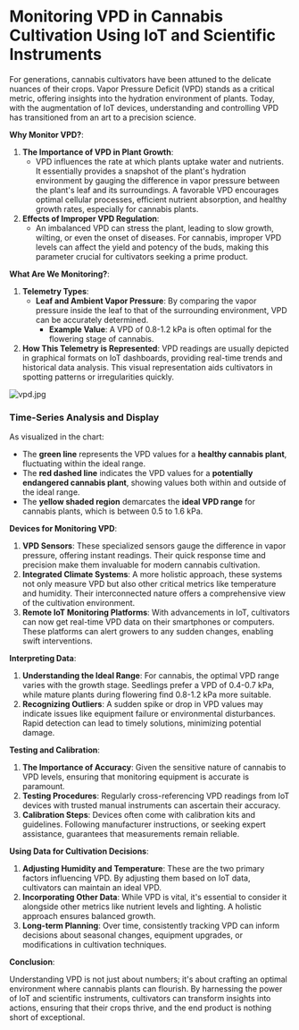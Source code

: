 # Monitoring VPD in Cannabis Cultivation Using IoT and Scientific Instruments

For generations, cannabis cultivators have been attuned to the delicate nuances of their crops. Vapor Pressure Deficit (VPD) stands as a critical metric, offering insights into the hydration environment of plants. Today, with the augmentation of IoT devices, understanding and controlling VPD has transitioned from an art to a precision science.

**Why Monitor VPD?**:

1. **The Importance of VPD in Plant Growth**:
    - VPD influences the rate at which plants uptake water and nutrients. It essentially provides a snapshot of the plant's hydration environment by gauging the difference in vapor pressure between the plant's leaf and its surroundings. A favorable VPD encourages optimal cellular processes, efficient nutrient absorption, and healthy growth rates, especially for cannabis plants.
2. **Effects of Improper VPD Regulation**:
    - An imbalanced VPD can stress the plant, leading to slow growth, wilting, or even the onset of diseases. For cannabis, improper VPD levels can affect the yield and potency of the buds, making this parameter crucial for cultivators seeking a prime product.

**What Are We Monitoring?**:

1. **Telemetry Types**:
    - **Leaf and Ambient Vapor Pressure**: By comparing the vapor pressure inside the leaf to that of the surrounding environment, VPD can be accurately determined.
        - **Example Value**: A VPD of 0.8-1.2 kPa is often optimal for the flowering stage of cannabis.
2. **How This Telemetry is Represented**: VPD readings are usually depicted in graphical formats on IoT dashboards, providing real-time trends and historical data analysis. This visual representation aids cultivators in spotting patterns or irregularities quickly.

![vpd.jpg](https://s3-us-west-2.amazonaws.com/secure.notion-static.com/57cce664-dfc7-49cd-810c-674e7986b5dd/vpd.jpg)

### **Time-Series Analysis and Display**

As visualized in the chart:

- The **green line** represents the VPD values for a **healthy cannabis plant**, fluctuating within the ideal range.
- The **red dashed line** indicates the VPD values for a **potentially endangered cannabis plant**, showing values both within and outside of the ideal range.
- The **yellow shaded region** demarcates the **ideal VPD range** for cannabis plants, which is between 0.5 to 1.6 kPa.

**Devices for Monitoring VPD**:

1. **VPD Sensors**: These specialized sensors gauge the difference in vapor pressure, offering instant readings. Their quick response time and precision make them invaluable for modern cannabis cultivation.
2. **Integrated Climate Systems**: A more holistic approach, these systems not only measure VPD but also other critical metrics like temperature and humidity. Their interconnected nature offers a comprehensive view of the cultivation environment.
3. **Remote IoT Monitoring Platforms**: With advancements in IoT, cultivators can now get real-time VPD data on their smartphones or computers. These platforms can alert growers to any sudden changes, enabling swift interventions.

**Interpreting Data**:

1. **Understanding the Ideal Range**: For cannabis, the optimal VPD range varies with the growth stage. Seedlings prefer a VPD of 0.4-0.7 kPa, while mature plants during flowering find 0.8-1.2 kPa more suitable.
2. **Recognizing Outliers**: A sudden spike or drop in VPD values may indicate issues like equipment failure or environmental disturbances. Rapid detection can lead to timely solutions, minimizing potential damage.

**Testing and Calibration**:

1. **The Importance of Accuracy**: Given the sensitive nature of cannabis to VPD levels, ensuring that monitoring equipment is accurate is paramount.
2. **Testing Procedures**: Regularly cross-referencing VPD readings from IoT devices with trusted manual instruments can ascertain their accuracy.
3. **Calibration Steps**: Devices often come with calibration kits and guidelines. Following manufacturer instructions, or seeking expert assistance, guarantees that measurements remain reliable.

**Using Data for Cultivation Decisions**:

1. **Adjusting Humidity and Temperature**: These are the two primary factors influencing VPD. By adjusting them based on IoT data, cultivators can maintain an ideal VPD.
2. **Incorporating Other Data**: While VPD is vital, it's essential to consider it alongside other metrics like nutrient levels and lighting. A holistic approach ensures balanced growth.
3. **Long-term Planning**: Over time, consistently tracking VPD can inform decisions about seasonal changes, equipment upgrades, or modifications in cultivation techniques.

**Conclusion**:

Understanding VPD is not just about numbers; it's about crafting an optimal environment where cannabis plants can flourish. By harnessing the power of IoT and scientific instruments, cultivators can transform insights into actions, ensuring that their crops thrive, and the end product is nothing short of exceptional.